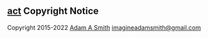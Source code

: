 ## [act](https://github.com/imaginate/act) Copyright Notice

Copyright 2015-2022 [Adam A Smith](https://github.com/imaginate) <imagineadamsmith@gmail.com>

